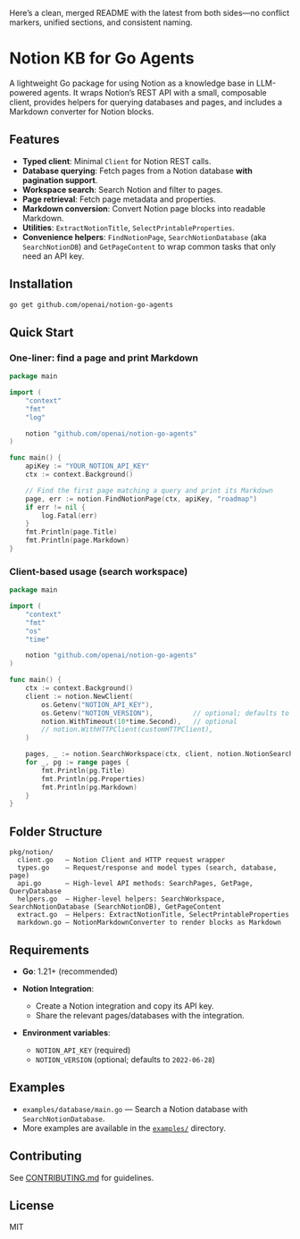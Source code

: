 Here’s a clean, merged README with the latest from both sides—no conflict markers, unified sections, and consistent naming.

# Notion KB for Go Agents

A lightweight Go package for using Notion as a knowledge base in LLM-powered agents. It wraps Notion’s REST API with a small, composable client, provides helpers for querying databases and pages, and includes a Markdown converter for Notion blocks.

## Features

* **Typed client**: Minimal `Client` for Notion REST calls.
* **Database querying**: Fetch pages from a Notion database **with pagination support**.
* **Workspace search**: Search Notion and filter to pages.
* **Page retrieval**: Fetch page metadata and properties.
* **Markdown conversion**: Convert Notion page blocks into readable Markdown.
* **Utilities**: `ExtractNotionTitle`, `SelectPrintableProperties`.
* **Convenience helpers**: `FindNotionPage`, `SearchNotionDatabase` (aka `SearchNotionDB`) and `GetPageContent` to wrap common tasks that only need an API key.

## Installation

```bash
go get github.com/openai/notion-go-agents
```

## Quick Start

### One-liner: find a page and print Markdown

```go
package main

import (
    "context"
    "fmt"
    "log"

    notion "github.com/openai/notion-go-agents"
)

func main() {
    apiKey := "YOUR_NOTION_API_KEY"
    ctx := context.Background()

    // Find the first page matching a query and print its Markdown
    page, err := notion.FindNotionPage(ctx, apiKey, "roadmap")
    if err != nil {
        log.Fatal(err)
    }
    fmt.Println(page.Title)
    fmt.Println(page.Markdown)
}
```

### Client-based usage (search workspace)

```go
package main

import (
    "context"
    "fmt"
    "os"
    "time"

    notion "github.com/openai/notion-go-agents"
)

func main() {
    ctx := context.Background()
    client := notion.NewClient(
        os.Getenv("NOTION_API_KEY"),
        os.Getenv("NOTION_VERSION"),          // optional; defaults to 2022-06-28
        notion.WithTimeout(10*time.Second),   // optional
        // notion.WithHTTPClient(customHTTPClient),
    )

    pages, _ := notion.SearchWorkspace(ctx, client, notion.NotionSearchRequest{Query: "docs"}, 1)
    for _, pg := range pages {
        fmt.Println(pg.Title)
        fmt.Println(pg.Properties)
        fmt.Println(pg.Markdown)
    }
}
```

## Folder Structure

```
pkg/notion/
  client.go   — Notion Client and HTTP request wrapper
  types.go    — Request/response and model types (search, database, page)
  api.go      — High-level API methods: SearchPages, GetPage, QueryDatabase
  helpers.go  — Higher-level helpers: SearchWorkspace, SearchNotionDatabase (SearchNotionDB), GetPageContent
  extract.go  — Helpers: ExtractNotionTitle, SelectPrintableProperties
  markdown.go — NotionMarkdownConverter to render blocks as Markdown
```

## Requirements

* **Go**: 1.21+ (recommended)
* **Notion Integration**:

  * Create a Notion integration and copy its API key.
  * Share the relevant pages/databases with the integration.
* **Environment variables**:

  * `NOTION_API_KEY` (required)
  * `NOTION_VERSION` (optional; defaults to `2022-06-28`)

## Examples

* `examples/database/main.go` — Search a Notion database with `SearchNotionDatabase`.
* More examples are available in the [`examples/`](./examples) directory.

## Contributing

See [CONTRIBUTING.md](./CONTRIBUTING.md) for guidelines.

## License

MIT
